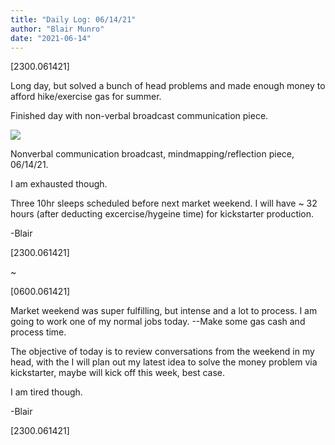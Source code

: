 ```yaml
---
title: "Daily Log: 06/14/21"
author: "Blair Munro"
date: "2021-06-14"
---
```


[2300.061421]

Long day, but solved a bunch of head problems and made enough money to afford hike/exercise gas for summer.

Finished day with non-verbal broadcast communication piece.

<div class="figure">

![](/images/booth/napkinbroadcast061421.jpg)

<p class="caption">Nonverbal communication broadcast, mindmapping/reflection piece, 06/14/21.</p>

</div>

I am exhausted though.

Three 10hr sleeps scheduled before next market weekend. I will have ~ 32 hours (after deducting excercise/hygeine time) for kickstarter production.

-Blair

[2300.061421]

~

[0600.061421]

Market weekend was super fulfilling, but intense and a lot to process. I am going to work one of my normal jobs today.  --Make some gas cash and process time.

The objective of today is to review conversations from the weekend in my head, with the I will plan out my latest idea to solve the money problem via kickstarter, maybe will kick off this week, best case.

I am tired though.

-Blair

[2300.061421]
    